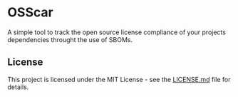 # OSScar

A simple tool to track the open source license compliance of your projects dependencies throught the use of SBOMs.

## License

This project is licensed under the MIT License - see the [LICENSE.md](LICENSE.md) file for details.
